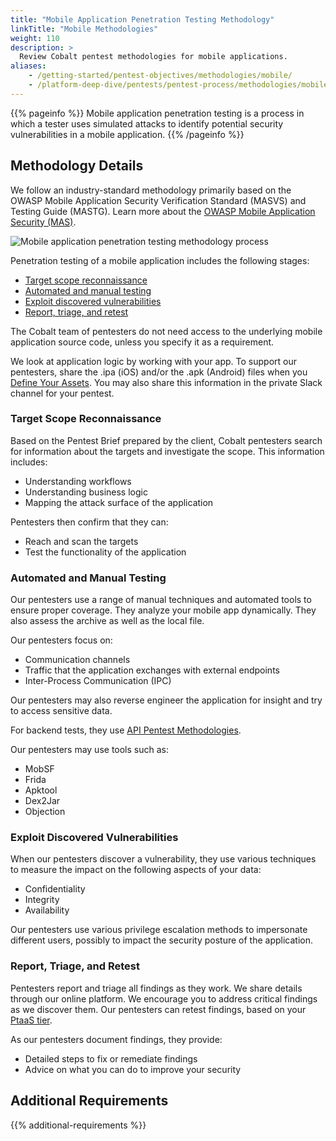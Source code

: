 ```yaml
---
title: "Mobile Application Penetration Testing Methodology"
linkTitle: "Mobile Methodologies"
weight: 110
description: >
  Review Cobalt pentest methodologies for mobile applications.
aliases:
    - /getting-started/pentest-objectives/methodologies/mobile/
    - /platform-deep-dive/pentests/pentest-process/methodologies/mobile/
---
```


{{% pageinfo %}}
Mobile application penetration testing is a process in which a tester uses simulated attacks to identify potential security vulnerabilities in a mobile application.
{{% /pageinfo %}}

## Methodology Details

We follow an industry-standard methodology primarily based on the OWASP Mobile Application Security
Verification Standard (MASVS) and Testing Guide (MASTG). Learn more about the [OWASP Mobile Application Security (MAS)](https://mas.owasp.org/).

![Mobile application penetration testing methodology process](/methodologies/Mobile-application-penetration-test-methodology-process.png "Mobile application penetration testing methodology process")

Penetration testing of a mobile application includes the following stages:

- [Target scope reconnaissance](#target-scope-reconnaissance)
- [Automated and manual testing](#automated-and-manual-testing)
- [Exploit discovered vulnerabilities](#exploit-discovered-vulnerabilities)
- [Report, triage, and retest](#report-triage-and-retest)

The Cobalt team of pentesters do not need access to the underlying mobile application source code,
unless you specify it as a requirement.

We look at application logic by working with your app. To support our pentesters, share the .ipa (iOS) and/or the .apk (Android) files when you [Define Your Assets](/getting-started/assets/). You may also share this information in the private Slack channel for your pentest.

### Target Scope Reconnaissance

Based on the Pentest Brief prepared by the client, Cobalt pentesters search for
information about the targets and investigate the scope. This information
includes:

- Understanding workflows
- Understanding business logic
- Mapping the attack surface of the application

Pentesters then confirm that they can:

- Reach and scan the targets
- Test the functionality of the application

### Automated and Manual Testing

Our pentesters use a range of manual techniques and automated tools to ensure
proper coverage. They analyze your mobile app dynamically. They also
assess the archive as well as the local file.

Our pentesters focus on:

- Communication channels
- Traffic that the application exchanges with external endpoints
- Inter-Process Communication (IPC)

Our pentesters may also reverse engineer the application for insight and try to access sensitive data.

For backend tests, they use [API Pentest Methodologies](/methodologies/api-methodologies/).

Our pentesters may use tools such as:

- MobSF
- Frida
- Apktool
- Dex2Jar
- Objection

### Exploit Discovered Vulnerabilities

When our pentesters discover a vulnerability, they use various techniques to measure the impact on the following aspects of your data:

- Confidentiality
- Integrity
- Availability

Our pentesters use various privilege escalation methods to impersonate different users, possibly
to impact the security posture of the application.

### Report, Triage, and Retest

Pentesters report and triage all findings as they work. We share details through our online platform. 
We encourage you to address critical findings as we discover them. Our pentesters can retest findings, based
on your [PtaaS tier](/platform-deep-dive/credits/ptaas-tiers/).

As our pentesters document findings, they provide:

- Detailed steps to fix or remediate findings
- Advice on what you can do to improve your security

## Additional Requirements

{{% additional-requirements %}}
